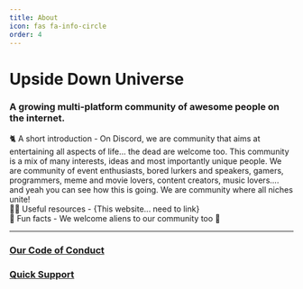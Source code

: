 ```yaml
---
title: About
icon: fas fa-info-circle
order: 4
---
```


# Upside Down Universe

### A growing multi-platform community of awesome people on the internet.

🐈 A short introduction - On Discord, we are community that aims at entertaining all aspects of life...  the dead are welcome too. This community is a mix  of many interests, ideas and most importantly unique people. We are community of event enthusiasts, bored lurkers and speakers, gamers, programmers, meme and movie lovers, content creators, music lovers.... and yeah you can see how this is going. We are community where all niches unite!     
👩‍💻 Useful resources - {This website... need to link}   
🍿 Fun facts - We welcome aliens to our community too 👀  

- - -

### [Our Code of Conduct](https://github.com/UpsideDownUniverse/.github/blob/06101c782b55d10ee6f401967fb4971387a00865/CODE_OF_CONDUCT.md)
### [Quick Support](https://github.com/UpsideDownUniverse/.github/blob/06101c782b55d10ee6f401967fb4971387a00865/SUPPORT.md)

